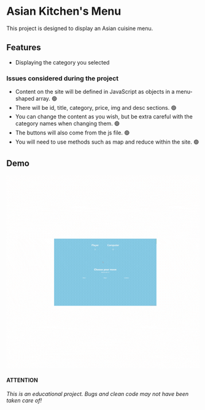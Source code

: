 # Asian Kitchen's Menu

This project is designed to display an Asian cuisine menu.

## Features
- Displaying the category you selected
 
### Issues considered during the project
* Content on the site will be defined in JavaScript as objects in a menu-shaped array. :green_circle:
* There will be id, title, category, price, img and desc sections. :green_circle:
* You can change the content as you wish, but be extra careful with the category names when changing them. :green_circle:	
* The buttons will also come from the js file. :green_circle:
* You will need to use methods such as map and reduce within the site. :green_circle:

## Demo
![](https://github.com/Fateehs/Rock-Paper-Scissors/blob/main/assets/rockpaperscissors.gif)


#### ATTENTION

*This is an educational project. Bugs and clean code may not have been taken care of!*
